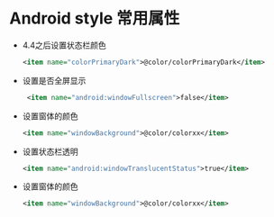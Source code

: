 # Android style 常用属性
- 4.4之后设置状态栏颜色

    ```xml
    <item name="colorPrimaryDark">@color/colorPrimaryDark</item>
    ```
- 设置是否全屏显示

    ```xml
     <item name="android:windowFullscreen">false</item>
    ```
- 设置窗体的颜色

    ```xml
    <item name="windowBackground">@color/colorxx</item>
    ```
- 设置状态栏透明

    ```xml
    <item name="android:windowTranslucentStatus">true</item>
    ```
- 设置窗体的颜色

    ```xml
    <item name="windowBackground">@color/colorxx</item>
    ```
